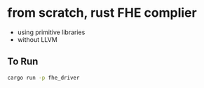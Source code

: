 # from scratch, rust FHE complier
- using primitive libraries
- without LLVM

## To Run
```bash
cargo run -p fhe_driver
```
